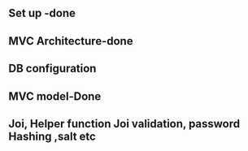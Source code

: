 ## Set up -done

## MVC Architecture-done

## DB configuration

## MVC model-Done

## Joi, Helper function Joi validation, password Hashing ,salt etc 